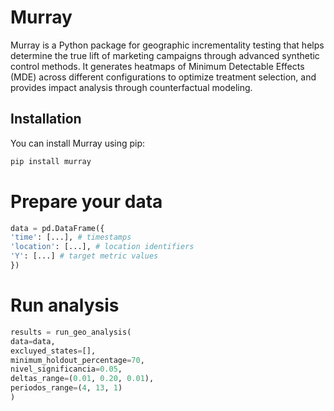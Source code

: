# Murray

Murray is a Python package for geographic incrementality testing that helps determine the true lift of marketing campaigns through advanced synthetic control methods. It generates heatmaps of Minimum Detectable Effects (MDE) across different configurations to optimize treatment selection, and provides impact analysis through counterfactual modeling.

## Installation

You can install Murray using pip:

```bash
pip install murray
```

# Prepare your data
```python
data = pd.DataFrame({
'time': [...], # timestamps
'location': [...], # location identifiers
'Y': [...] # target metric values
})
```

# Run analysis
```python
results = run_geo_analysis(
data=data,
excluyed_states=[],
minimum_holdout_percentage=70,
nivel_significancia=0.05,
deltas_range=(0.01, 0.20, 0.01),
periodos_range=(4, 13, 1)
)
```